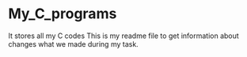 # My_C_programs
It stores all my C codes
This is my readme file to get information about changes what we made during my task.
